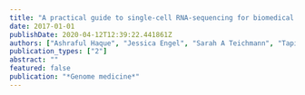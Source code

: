 ```yaml
---
title: "A practical guide to single-cell RNA-sequencing for biomedical research and clinical applications"
date: 2017-01-01
publishDate: 2020-04-12T12:39:22.441861Z
authors: ["Ashraful Haque", "Jessica Engel", "Sarah A Teichmann", "Tapio Lönnberg"]
publication_types: ["2"]
abstract: ""
featured: false
publication: "*Genome medicine*"
---
```


